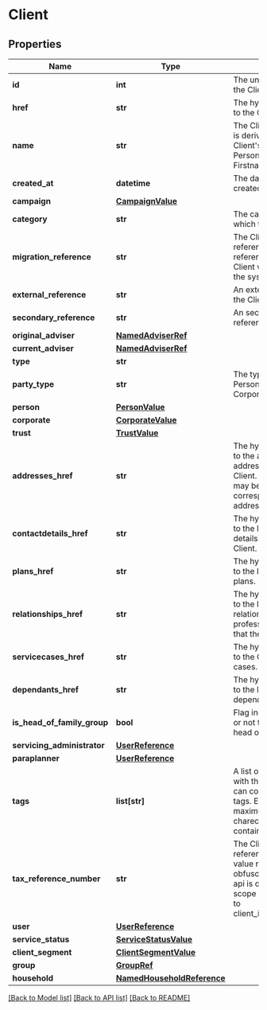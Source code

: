# Client

## Properties
Name | Type | Description | Notes
------------ | ------------- | ------------- | -------------
**id** | **int** | The unique identifier for the Client. | [optional] 
**href** | **str** | The hypertext reference to the Client. | [optional] 
**name** | **str** | The Client&#x27;s name. This is derived from the Client&#x27;s details, for a Person it is their Firstname and Lastname. | [optional] 
**created_at** | **datetime** | The date the Client was created. | [optional] 
**campaign** | [**CampaignValue**](CampaignValue.md) |  | [optional] 
**category** | **str** | The category of Client to which the Client belongs. | [optional] 
**migration_reference** | **str** | The Client migration reference. Typically a reference set when the Client was imported into the system. | [optional] 
**external_reference** | **str** | An external reference for the Client. | [optional] 
**secondary_reference** | **str** | An secondary external reference for the Client. | [optional] 
**original_adviser** | [**NamedAdviserRef**](NamedAdviserRef.md) |  | [optional] 
**current_adviser** | [**NamedAdviserRef**](NamedAdviserRef.md) |  | 
**type** | **str** |  | [optional] 
**party_type** | **str** | The type of Client, either Person, Trust or Corporate. | [optional] 
**person** | [**PersonValue**](PersonValue.md) |  | [optional] 
**corporate** | [**CorporateValue**](CorporateValue.md) |  | [optional] 
**trust** | [**TrustValue**](TrustValue.md) |  | [optional] 
**addresses_href** | **str** | The hypertext reference to the address or addresses held for the Client. Typically these may be a home, work or correspondance address. | [optional] 
**contactdetails_href** | **str** | The hypertext reference to the list of contact details held for the Client. | [optional] 
**plans_href** | **str** | The hypertext reference to the list of the Client&#x27;s plans. | [optional] 
**relationships_href** | **str** | The hypertext reference to the list of any relevant relationships, professional or personal, that the Client may have. | [optional] 
**servicecases_href** | **str** | The hypertext reference to the Client&#x27;s service cases. | [optional] 
**dependants_href** | **str** | The hypertext reference to the list of the Client&#x27;s dependents, if any. | [optional] 
**is_head_of_family_group** | **bool** | Flag indicating whether or not the Client is the head of a family group. | [optional] 
**servicing_administrator** | [**UserReference**](UserReference.md) |  | [optional] 
**paraplanner** | [**UserReference**](UserReference.md) |  | [optional] 
**tags** | **list[str]** | A list of tags associated with the Client. The list can contain up to 30 tags. Each tag has a maximum length of 100 charecters and may not contain spaces. | [optional] 
**tax_reference_number** | **str** | The Client&#x27;s tax reference number. The value returned will be obfuscated unless the api is called with the scope of the request set to client_identification_data. | [optional] 
**user** | [**UserReference**](UserReference.md) |  | [optional] 
**service_status** | [**ServiceStatusValue**](ServiceStatusValue.md) |  | [optional] 
**client_segment** | [**ClientSegmentValue**](ClientSegmentValue.md) |  | [optional] 
**group** | [**GroupRef**](GroupRef.md) |  | [optional] 
**household** | [**NamedHouseholdReference**](NamedHouseholdReference.md) |  | [optional] 

[[Back to Model list]](../README.md#documentation-for-models) [[Back to API list]](../README.md#documentation-for-api-endpoints) [[Back to README]](../README.md)


